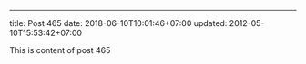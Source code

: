 ---
title: Post 465
date: 2018-06-10T10:01:46+07:00
updated: 2012-05-10T15:53:42+07:00

This is content of post 465
